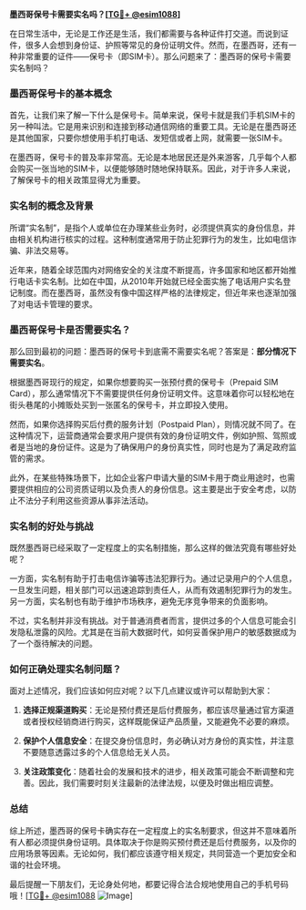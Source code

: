 **墨西哥保号卡需要实名吗？[[TG💪+ @esim1088](https://t.me/s/esim1088)]**

在日常生活中，无论是工作还是生活，我们都需要与各种证件打交道。而说到证件，很多人会想到身份证、护照等常见的身份证明文件。然而，在墨西哥，还有一种非常重要的证件——保号卡（即SIM卡）。那么问题来了：墨西哥的保号卡需要实名制吗？

### 墨西哥保号卡的基本概念

首先，让我们来了解一下什么是保号卡。简单来说，保号卡就是我们手机SIM卡的另一种叫法。它是用来识别和连接到移动通信网络的重要工具。无论是在墨西哥还是其他国家，只要你想使用手机打电话、发短信或者上网，就需要一张SIM卡。

在墨西哥，保号卡的普及率非常高。无论是本地居民还是外来游客，几乎每个人都会购买一张当地的SIM卡，以便能够随时随地保持联系。因此，对于许多人来说，了解保号卡的相关政策显得尤为重要。

### 实名制的概念及背景

所谓“实名制”，是指个人或单位在办理某些业务时，必须提供真实的身份信息，并由相关机构进行核实的过程。这种制度通常用于防止犯罪行为的发生，比如电信诈骗、非法交易等。

近年来，随着全球范围内对网络安全的关注度不断提高，许多国家和地区都开始推行电话卡实名制。比如在中国，从2010年开始就已经全面实施了电话用户实名登记制度。而在墨西哥，虽然没有像中国这样严格的法律规定，但近年来也逐渐加强了对电话卡管理的要求。

### 墨西哥保号卡是否需要实名？

那么回到最初的问题：墨西哥的保号卡到底需不需要实名呢？答案是：**部分情况下需要实名**。

根据墨西哥现行的规定，如果你想要购买一张预付费的保号卡（Prepaid SIM Card），那么通常情况下不需要提供任何身份证明文件。这意味着你可以轻松地在街头巷尾的小摊贩处买到一张匿名的保号卡，并立即投入使用。

然而，如果你选择购买后付费的服务计划（Postpaid Plan），则情况就不同了。在这种情况下，运营商通常会要求用户提供有效的身份证明文件，例如护照、驾照或者是当地的身份证件。这是为了确保用户的身份真实性，同时也是为了满足政府监管的需求。

此外，在某些特殊场景下，比如企业客户申请大量的SIM卡用于商业用途时，也需要提供相应的公司资质证明以及负责人的身份信息。这主要是出于安全考虑，以防止不法分子利用这些资源从事非法活动。

### 实名制的好处与挑战

既然墨西哥已经采取了一定程度上的实名制措施，那么这样的做法究竟有哪些好处呢？

一方面，实名制有助于打击电信诈骗等违法犯罪行为。通过记录用户的个人信息，一旦发生问题，相关部门可以迅速追踪到责任人，从而有效遏制犯罪行为的发生。另一方面，实名制也有助于维护市场秩序，避免无序竞争带来的负面影响。

不过，实名制并非没有挑战。对于普通消费者而言，提供过多的个人信息可能会引发隐私泄露的风险。尤其是在当前大数据时代，如何妥善保护用户的敏感数据成为了一个亟待解决的问题。

### 如何正确处理实名制问题？

面对上述情况，我们应该如何应对呢？以下几点建议或许可以帮助到大家：

1. **选择正规渠道购买**：无论是预付费还是后付费服务，都应该尽量通过官方渠道或者授权经销商进行购买，这样既能保证产品质量，又能避免不必要的麻烦。
   
2. **保护个人信息安全**：在提交身份信息时，务必确认对方身份的真实性，并注意不要随意透露过多的个人信息给无关人员。

3. **关注政策变化**：随着社会的发展和技术的进步，相关政策可能会不断调整和完善。因此，我们需要时刻关注最新的法律法规，以便及时做出相应调整。

### 总结

综上所述，墨西哥的保号卡确实存在一定程度上的实名制要求，但这并不意味着所有人都必须提供身份证明。具体取决于你是购买预付费还是后付费服务，以及你的应用场景等因素。无论如何，我们都应该遵守相关规定，共同营造一个更加安全和谐的社会环境。

最后提醒一下朋友们，无论身处何地，都要记得合法合规地使用自己的手机号码哦！[[TG💪+ @esim1088](https://t.me/s/esim1088) ![Image](https://i.postimg.cc/4NQfJmqS/Snipaste-2025-05-13-00-14-12.png)]